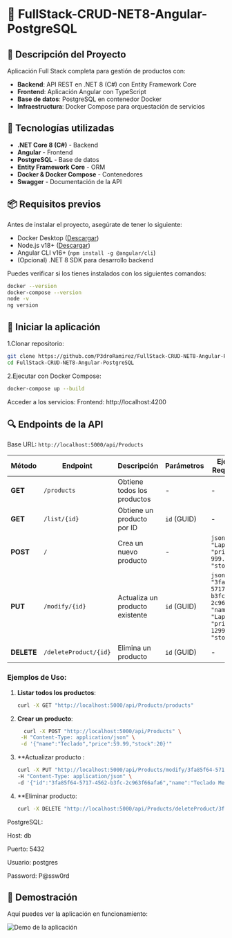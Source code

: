 # 🛒 FullStack-CRUD-NET8-Angular-PostgreSQL  
## 📌 Descripción del Proyecto

Aplicación Full Stack completa para gestión de productos con:
- **Backend**: API REST en .NET 8 (C#) con Entity Framework Core
- **Frontend**: Aplicación Angular con TypeScript
- **Base de datos**: PostgreSQL en contenedor Docker
- **Infraestructura**: Docker Compose para orquestación de servicios

  
## 🚀 Tecnologías utilizadas  
- **.NET Core 8 (C#)** - Backend  
- **Angular** - Frontend  
- **PostgreSQL** - Base de datos  
- **Entity Framework Core** - ORM  
- **Docker & Docker Compose** - Contenedores  
- **Swagger** - Documentación de la API  

## 📦 Requisitos previos  
Antes de instalar el proyecto, asegúrate de tener lo siguiente:  

- Docker Desktop ([Descargar](https://www.docker.com/products/docker-desktop/))
- Node.js v18+ ([Descargar](https://nodejs.org/))
- Angular CLI v16+ (`npm install -g @angular/cli`)
- (Opcional) .NET 8 SDK para desarrollo backend

Puedes verificar si los tienes instalados con los siguientes comandos:  
```sh
docker --version
docker-compose --version
node -v
ng version
```
## 🏁 Iniciar la aplicación
1.Clonar repositorio:
```sh
git clone https://github.com/P3droRamirez/FullStack-CRUD-NET8-Angular-PostgreSQL.git
cd FullStack-CRUD-NET8-Angular-PostgreSQL
```
2.Ejecutar con Docker Compose:
```sh
docker-compose up --build
```
Acceder a los servicios:
Frontend: http://localhost:4200

## 🔍 Endpoints de la API

Base URL: `http://localhost:5000/api/Products`

| Método | Endpoint | Descripción | Parámetros | Ejemplo de Request Body |
|--------|----------|-------------|------------|-------------------------|
| **GET** | `/products` | Obtiene todos los productos | - | - |
| **GET** | `/list/{id}` | Obtiene un producto por ID | `id` (GUID) | - |
| **POST** | `/` | Crea un nuevo producto | - | ```json { "name": "Laptop", "price": 999.99, "stock": 10 } ``` |
| **PUT** | `/modify/{id}` | Actualiza un producto existente | `id` (GUID) | ```json { "id": "3fa85f64-5717-4562-b3fc-2c963f66afa6", "name": "Laptop Pro", "price": 1299.99, "stock": 5 } ``` |
| **DELETE** | `/deleteProduct/{id}` | Elimina un producto | `id` (GUID) | - |

### Ejemplos de Uso:

1. **Listar todos los productos**:
   ```bash
   curl -X GET "http://localhost:5000/api/Products/products"
   ```
2. **Crear un producto**:
   ```bash
     curl -X POST "http://localhost:5000/api/Products" \
    -H "Content-Type: application/json" \
    -d '{"name":"Teclado","price":59.99,"stock":20}'"
    ```
3. **Actualizar producto :
     ```bash
     curl -X PUT "http://localhost:5000/api/Products/modify/3fa85f64-5717-4562-b3fc-2c963f66afa6" \
    -H "Content-Type: application/json" \
    -d '{"id":"3fa85f64-5717-4562-b3fc-2c963f66afa6","name":"Teclado Mecánico","price":89.99,"stock":15}'
    ```
4. **Eliminar producto:
   ```bash
   curl -X DELETE "http://localhost:5000/api/Products/deleteProduct/3fa85f64-5717-4562-b3fc-2c963f66afa6"
    ```
PostgreSQL:

Host: db

Puerto: 5432

Usuario: postgres

Password: P@ssw0rd
## 🎥 Demostración  

Aquí puedes ver la aplicación en funcionamiento:  

![Demo de la aplicación](./docs/DemoColor.gif)


